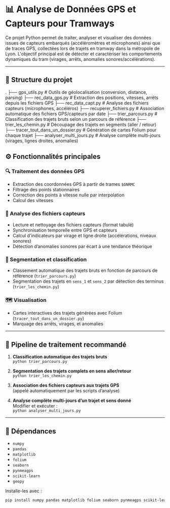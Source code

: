 # 📊 Analyse de Données GPS et Capteurs pour Tramways

Ce projet Python permet de traiter, analyser et visualiser des données issues de capteurs embarqués (accéléromètres et microphones) ainsi que de traces GPS, collectées lors de trajets en tramway dans la métropole de Lyon. L'objectif principal est de détecter et caractériser les comportements dynamiques du tram (virages, arrêts, anomalies sonores/accélérations).

---

## 📁 Structure du projet

.
├── gps_utils.py                 # Outils de géolocalisation (conversion, distance, parsing)
├── rec_data_gps.py             # Extraction des positions, vitesses, arrêts depuis les fichiers GPS
├── rec_data_capt.py            # Analyse des fichiers capteurs (microphones, accéléros)
├── recuperer_fichiers.py       # Association automatique des fichiers GPS/capteurs par date
├── trier_parcours.py           # Classification des trajets bruts selon un parcours de référence
├── trier_les_chemin.py         # Découpage des trajets en segments (aller / retour)
├── tracer_tout_dans_un_dossier.py # Génération de cartes Folium pour chaque trajet
├── analyser_multi_jours.py     # Analyse complète multi-jours (virages, lignes droites, anomalies)


## ⚙️ Fonctionnalités principales

### 🔍 Traitement des données GPS
- Extraction des coordonnées GPS à partir de trames `$GNRMC`
- Filtrage des points stationnaires
- Correction des points à vitesse nulle par interpolation
- Calcul des vitesses

### 📡 Analyse des fichiers capteurs
- Lecture et nettoyage des fichiers capteurs (format tabulé)
- Synchronisation temporelle entre GPS et capteurs
- Calcul d'indicateurs par virage et ligne droite (accélérations, niveaux sonores)
- Détection d’anomalies sonores par écart à une tendance théorique

### 🧠 Segmentation et classification
- Classement automatique des trajets bruts en fonction de parcours de référence (`trier_parcours.py`)
- Segmentation des trajets en `sens_1` et `sens_2` par détection des terminus (`trier_les_chemin.py`)

### 🗺️ Visualisation
- Cartes interactives des trajets générées avec Folium (`tracer_tout_dans_un_dossier.py`)
- Marquage des arrêts, virages, et anomalies

---

## 🔄 Pipeline de traitement recommandé

1. **Classification automatique des trajets bruts**  
   `python trier_parcours.py`

2. **Segmentation des trajets complets en sens aller/retour**  
   `python trier_les_chemin.py`

3. **Association des fichiers capteurs aux trajets GPS**  
   (appelé automatiquement par les scripts d’analyse)

4. **Analyse complète multi-jours d’un trajet et sens donné**  
   Modifier et exécuter :  
   `python analyser_multi_jours.py`

---

## 📌 Dépendances

- `numpy`
- `pandas`
- `matplotlib`
- `folium`
- `seaborn`
- `pynmeagps`
- `scikit-learn`
- `geopy`

Installe-les avec :

```bash
pip install numpy pandas matplotlib folium seaborn pynmeagps scikit-learn geopy
